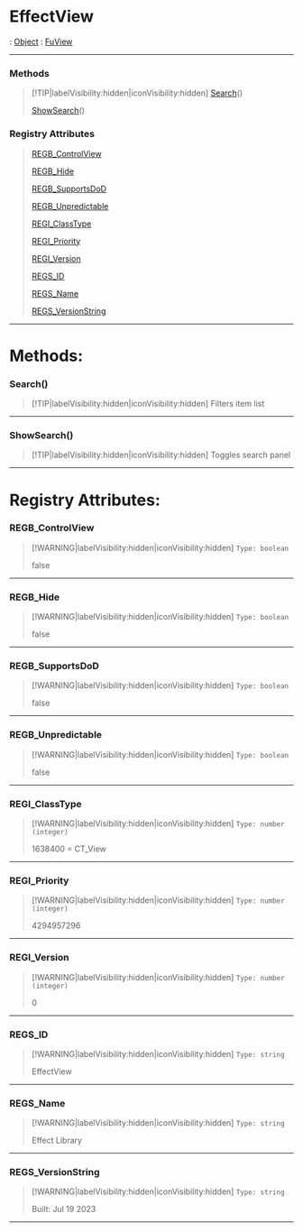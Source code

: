 # EffectView
 : [Object](Object.md) : [FuView](FuView.md)
___
### Methods  
> [!TIP|labelVisibility:hidden|iconVisibility:hidden]
> [Search](#Search)()
>
> [ShowSearch](#ShowSearch)()
>
### Registry Attributes
> [REGB_ControlView](#REGB_ControlView)
>
> [REGB_Hide](#REGB_Hide)
>
> [REGB_SupportsDoD](#REGB_SupportsDoD)
>
> [REGB_Unpredictable](#REGB_Unpredictable)
>
> [REGI_ClassType](#REGI_ClassType)
>
> [REGI_Priority](#REGI_Priority)
>
> [REGI_Version](#REGI_Version)
>
> [REGS_ID](#REGS_ID)
>
> [REGS_Name](#REGS_Name)
>
> [REGS_VersionString](#REGS_VersionString)
>
___

# Methods: <!-- {docsify-ignore} -->

### Search()
> [!TIP|labelVisibility:hidden|iconVisibility:hidden]
> Filters item list
>
___

### ShowSearch()
> [!TIP|labelVisibility:hidden|iconVisibility:hidden]
> Toggles search panel
>
___


# Registry Attributes: <!-- {docsify-ignore} -->

### REGB_ControlView
> [!WARNING|labelVisibility:hidden|iconVisibility:hidden]
> `Type: boolean`
>
> false
>
___

### REGB_Hide
> [!WARNING|labelVisibility:hidden|iconVisibility:hidden]
> `Type: boolean`
>
> false
>
___

### REGB_SupportsDoD
> [!WARNING|labelVisibility:hidden|iconVisibility:hidden]
> `Type: boolean`
>
> false
>
___

### REGB_Unpredictable
> [!WARNING|labelVisibility:hidden|iconVisibility:hidden]
> `Type: boolean`
>
> false
>
___

### REGI_ClassType
> [!WARNING|labelVisibility:hidden|iconVisibility:hidden]
> `Type: number (integer)`
>
> 1638400 = CT_View
>
___

### REGI_Priority
> [!WARNING|labelVisibility:hidden|iconVisibility:hidden]
> `Type: number (integer)`
>
> 4294957296
>
___

### REGI_Version
> [!WARNING|labelVisibility:hidden|iconVisibility:hidden]
> `Type: number (integer)`
>
> 0
>
___

### REGS_ID
> [!WARNING|labelVisibility:hidden|iconVisibility:hidden]
> `Type: string`
>
> EffectView
>
___

### REGS_Name
> [!WARNING|labelVisibility:hidden|iconVisibility:hidden]
> `Type: string`
>
> Effect Library
>
___

### REGS_VersionString
> [!WARNING|labelVisibility:hidden|iconVisibility:hidden]
> `Type: string`
>
> Built: Jul 19 2023
>
___

